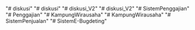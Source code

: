 "# diskusi" 
"# diskusi" 
"# diskusi_V2" 
"# diskusi_V2" 
"# SistemPenggajian" 
"# Penggajian" 
"# KampungWirausaha" 
"# KampungWirausaha" 
"# SistemPenjualan" 
"# SistemE-Bugdeting" 

